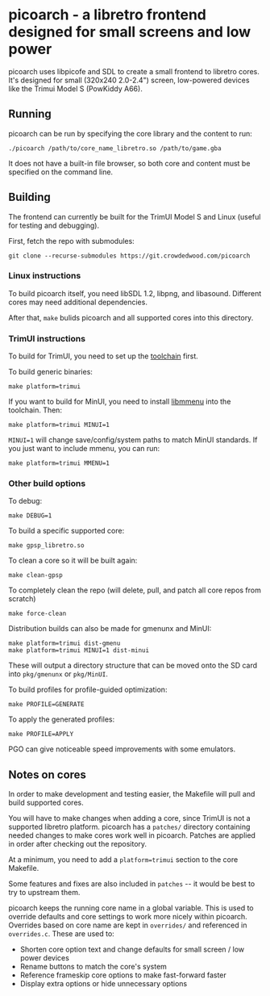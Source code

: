 # picoarch - a libretro frontend designed for small screens and low power

picoarch uses libpicofe and SDL to create a small frontend to libretro cores. It's designed for small (320x240 2.0-2.4") screen, low-powered devices like the Trimui Model S (PowKiddy A66).

## Running

picoarch can be run by specifying the core library and the content to run:

```
./picoarch /path/to/core_name_libretro.so /path/to/game.gba
```

It does not have a built-in file browser, so both core and content must be specified on the command line.

## Building

The frontend can currently be built for the TrimUI Model S and Linux (useful for testing and debugging).

First, fetch the repo with submodules:

```
git clone --recurse-submodules https://git.crowdedwood.com/picoarch
```

### Linux instructions

To build picoarch itself, you need libSDL 1.2, libpng, and libasound. Different cores may need additional dependencies.

After that, `make` bulids picoarch and all supported cores into this directory.

### TrimUI instructions

To build for TrimUI, you need to set up the [toolchain](https://git.crowdedwood.com/trimui-toolchain/about/) first.

To build generic binaries:

```
make platform=trimui
```

If you want to build for MinUI, you need to install [libmmenu](https://github.com/shauninman/libmmenu) into the toolchain. Then:

```
make platform=trimui MINUI=1
```

`MINUI=1` will change save/config/system paths to match MinUI standards. If you just want to include mmenu, you can run:

```
make platform=trimui MMENU=1
```

### Other build options

To debug:

```
make DEBUG=1
```

To build a specific supported core:

```
make gpsp_libretro.so
```

To clean a core so it will be built again:

```
make clean-gpsp
```

To completely clean the repo (will delete, pull, and patch all core repos from scratch)

```
make force-clean
```

Distribution builds can also be made for gmenunx and MinUI:

```
make platform=trimui dist-gmenu
make platform=trimui MINUI=1 dist-minui
```

These will output a directory structure that can be moved onto the SD card into `pkg/gmenunx` or `pkg/MinUI`.

To build profiles for profile-guided optimization:

```
make PROFILE=GENERATE
```

To apply the generated profiles:

```
make PROFILE=APPLY
```

PGO can give noticeable speed improvements with some emulators.

## Notes on cores

In order to make development and testing easier, the Makefile will pull and build supported cores.

You will have to make changes when adding a core, since TrimUI is not a supported libretro platform. picoarch has a `patches/` directory containing needed changes to make cores work well in picoarch. Patches are applied in order after checking out the repository. 

At a minimum, you need to add a `platform=trimui` section to the core Makefile.

Some features and fixes are also included in `patches` -- it would be best to try to upstream them.

picoarch keeps the running core name in a global variable. This is used to override defaults and core settings to work more nicely within picoarch. Overrides based on core name are kept in `overrides/` and referenced in `overrides.c`. These are used to:

- Shorten core option text and change defaults for small screen / low power devices
- Rename buttons to match the core's system
- Reference frameskip core options to make fast-forward faster
- Display extra options or hide unnecessary options

